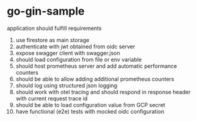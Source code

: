 # go-gin-sample

application should fulfill requirements

1. use firestore as main storage
2. authenticate with jwt obtained from oidc server
3. expose swagger client with swagger.json
4. should load configuration from file or env variable
5. should host prometheus server and add automatic performance counters
6. should be able to allow adding additional prometheus counters
7. should log using structured json logging
8. should work with otel tracing and should respond in response header with current request trace id
9. should be able to load configuration value from GCP secret 
10. have functional (e2e) tests with mocked oidc configuration